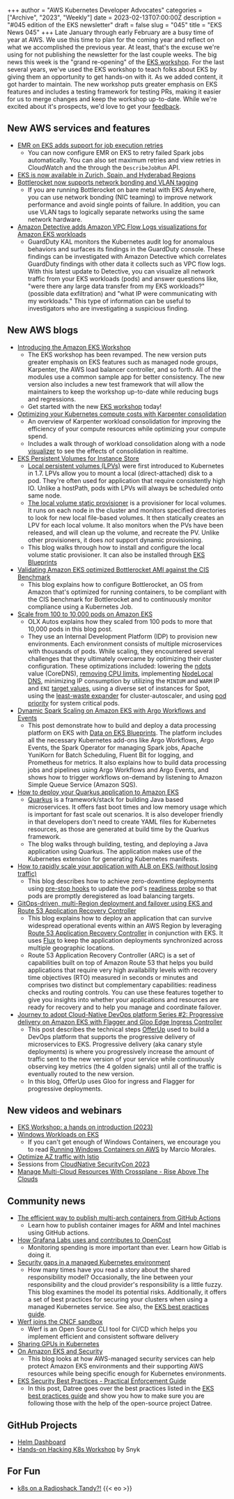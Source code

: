 +++
author = "AWS Kubernetes Developer Advocates"
categories = ["Archive", "2023", "Weekly"]
date = 2023-02-13T07:00:00Z
description = "#045 edition of the EKS newsletter"
draft = false
slug = "045"
title = "EKS News 045"
+++
Late January through early February are a busy time of year at AWS. We use this time to plan for the coming year and reflect on what we accomplished the previous year. At least, that's the excuse we're using for not publishing the newsletter for the last couple weeks. The big news this week is the "grand re-opening" of the [EKS workshop](https://eksworkshop.com). For the last several years, we've used the EKS workshop to teach folks about EKS by giving them an opportunity to get hands-on with it. As we added content, it got harder to maintain. The new workshop puts greater emphasis on EKS features and includes a testing framework for testing PRs, making it easier for us to merge changes and keep the workshop up-to-date. While we're excited about it's prospects, we'd love to get your [feedback](https://github.com/aws-samples/eks-workshop-v2/issues).

## New AWS services and features

* [EMR on EKS adds support for job execution retries](https://aws.amazon.com/about-aws/whats-new/2023/02/amazon-emr-eks-job-execution-retries/)
  * You can now configure EMR on EKS to retry failed Spark jobs  automatically. You can also set maximum retries and view retries in CloudWatch and the through the `DescribeJobRun` API.
* [EKS is now available in Zurich, Spain, and Hyderabad Regions](https://aws.amazon.com/about-aws/whats-new/2023/02/amazon-eks-europe-zurich-spain-hyderabad-aws-regions/)
* [Bottlerocket now supports network bonding and VLAN tagging](https://aws.amazon.com/about-aws/whats-new/2023/01/bottlerocket-network-bonding-vlan-tagging/)
  * If you are running Bottlerocket on bare metal with EKS Anywhere, you can use network bonding (NIC teaming) to improve network performance and avoid single points of failure. In addition, you can use VLAN tags to logically separate networks using the same network hardware.
* [Amazon Detective adds Amazon VPC Flow Logs visualizations for Amazon EKS workloads](https://aws.amazon.com/about-aws/whats-new/2023/01/amazon-detective-vpc-flow-logs-visualizations-eks-workloads/)
  * GuardDuty KAL monitors the Kubernetes audit log for anomalous behaviors and surfaces its findings in the GuardDuty console. These findings can be investigated with Amazon Detective which correlates GuardDuty findings with other data it collects such as VPC flow logs. With this latest update to Detective, you can visualize all network traffic from your EKS workloads (pods) and answer questions like, "were there any large data transfer from my EKS workloads?" (possible data exfiltration) and "what IP were communicating with my workloads." This type of information can be useful to investigators who are investigating a suspicious finding.

## New AWS blogs

* [Introducing the Amazon EKS Workshop](https://aws.amazon.com/blogs/containers/introducing-the-amazon-eks-workshop/)
  * The EKS workshop has been revamped. The new version puts greater emphasis on EKS features such as managed node groups, Karpenter, the AWS load balancer controller, and so forth. All of the modules use a common sample app for better consistency. The new version also includes a new test framework that will allow the maintainers to keep the workshop up-to-date while reducing bugs and regressions.
  * Get started with the new [EKS workshop](https://eksworkshop.com) today!
* [Optimizing your Kubernetes compute costs with Karpenter consolidation](https://aws.amazon.com/blogs/containers/optimizing-your-kubernetes-compute-costs-with-karpenter-consolidation/)
  * An overview of Karpenter workload consolidation for improving the efficiency of your compute resources while optimizing your compute spend.
  * Includes a walk through of workload consolidation along with a node [visualizer](https://github.com/awslabs/eks-node-viewer) to see the effects of consolidation in realtime.
* [EKS Persistent Volumes for Instance Store](https://aws.amazon.com/blogs/containers/eks-persistent-volumes-for-instance-store/)
  * [Local persistent volumes (LPVs)](https://kubernetes.io/blog/2019/04/04/kubernetes-1.14-local-persistent-volumes-ga/) were first introduced to Kubernetes in 1.7. LPVs allow you to mount a local (direct-attached) disk to a pod. They're often used for application that require consistently high IO. Unlike a hostPath, pods with LPVs will always be scheduled onto same node.
  * [The local volume static provisioner](https://github.com/kubernetes-sigs/sig-storage-local-static-provisioner) is a provisioner for local volumes. It runs on each node in the cluster and monitors specified directories to look for new local file-based volumes. It then statically creates an LPV for each local volume. It also monitors when the PVs have been released, and will clean up the volume, and recreate the PV. Unlike other provisioners, it does _not_ support dynamic provisioning.
  * This blog walks through how to install and configure the local volume static provisioner. It can also be installed through [EKS Blueprints](https://aws-ia.github.io/terraform-aws-eks-blueprints/v4.24.0/add-ons/local-volume-provisioner/)
* [Validating Amazon EKS optimized Bottlerocket AMI against the CIS Benchmark](https://aws.amazon.com/blogs/containers/validating-amazon-eks-optimized-bottlerocket-ami-against-the-cis-benchmark/)
  * This blog explains how to configure Bottlerocket, an OS from Amazon that's optimized for running containers, to be compliant with the CIS benchmark for Bottlerocket and to continuously monitor compliance using a Kubernetes Job.
* [Scale from 100 to 10,000 pods on Amazon EKS](https://aws.amazon.com/blogs/containers/scale-from-100-to-10000-pods-on-amazon-eks/)
  * OLX Autos explains how they scaled from 100 pods to more that 10,000 pods in this blog post.
  * They use an Internal Development Platform (IDP) to provision new environments. Each environment consists of multiple microservices with thousands of pods. While scaling, they encountered several challenges that they ultimately overcame by optimizing their cluster configuration. These optimizations included: lowering the [ndots](https://kubernetes.io/docs/concepts/services-networking/dns-pod-service/) value (CoreDNS), [removing CPU limits](https://www.youtube.com/watch?v=NqtfDy_KAqg), implementing [NodeLocal DNS](https://github.com/kubernetes/kubernetes/tree/master/cluster/addons/dns/nodelocaldns), minimizing IP consumption by utilizing the `MINIUM` and `WARM` IP and `ENI` [target values](https://github.com/aws/amazon-vpc-cni-k8s/blob/master/docs/eni-and-ip-target.md), using a diverse set of instances for Spot, using the [least-waste expander](https://github.com/kubernetes/autoscaler/blob/master/cluster-autoscaler/FAQ.md#what-are-expanders) for cluster-autoscaler, and using [pod priority](https://kubernetes.io/docs/concepts/scheduling-eviction/pod-priority-preemption/) for system critical pods.
* [Dynamic Spark Scaling on Amazon EKS with Argo Workflows and Events](https://aws.amazon.com/blogs/containers/dynamic-spark-scaling-on-amazon-eks-with-argo-workflows-and-events/)
  * This post demonstrate how to build and deploy a data processing platform on EKS with [Data on EKS Blueprints](https://awslabs.github.io/data-on-eks/docs/job-schedulers-eks/argo-workflows-eks). The platform includes all the necessary Kubernetes add-ons like Argo Workflows, Argo Events, the Spark Operator for managing Spark jobs, Apache YuniKorn for Batch Scheduling, Fluent Bit for logging, and Prometheus for metrics. It also explains how to build data processing jobs and pipelines using Argo Workflows and Argo Events, and shows how to trigger workflows on-demand by listening to Amazon Simple Queue Service (Amazon SQS).
* [How to deploy your Quarkus application to Amazon EKS](https://aws.amazon.com/blogs/containers/how-to-deploy-your-quarkus-application-to-amazon-eks/)
  * [Quarkus](https://quarkus.io/) is a framework/stack for building Java based microservices. It offers fast boot times and low memory usage which is important for fast scale out scenarios. It is also developer friendly in that developers don't need to create YAML files for Kubernetes resources, as those are generated at build time by the Quarkus framework.
  * The blog walks through building, testing, and deploying a Java application using Quarkus. The application makes use of the Kubernetes extension for generating Kubernetes manifests.
* [How to rapidly scale your application with ALB on EKS (without losing traffic)](https://aws.amazon.com/blogs/containers/how-to-rapidly-scale-your-application-with-alb-on-eks-without-losing-traffic/)
  * This blog describes how to achieve zero-downtime deployments using [pre-stop hooks](https://kubernetes.io/docs/concepts/containers/container-lifecycle-hooks/#container-hooks) to update the pod's [readiness probe](https://kubernetes.io/docs/tasks/configure-pod-container/configure-liveness-readiness-startup-probes/#define-readiness-probes) so that pods are promptly deregistered as load balancing targets.
* [GitOps-driven, multi-Region deployment and failover using EKS and Route 53 Application Recovery Controller](https://aws.amazon.com/blogs/containers/gitops-driven-multi-region-deployment-and-failover-using-eks-and-route-53-application-recovery-controller/)
  * This blog explains how to deploy an application that can survive widespread operational events within an AWS Region by leveraging [Route 53 Application Recovery Controller](https://aws.amazon.com/route53/application-recovery-controller/) in conjunction with EKS. It uses [Flux](https://fluxcd.io/) to keep the application deployments synchronized across multiple geographic locations.
  * Route 53 Application Recovery Controller (ARC) is a set of capabilities built on top of Amazon Route 53 that helps you build applications that require very high availability levels with recovery time objectives (RTO) measured in seconds or minutes and comprises two distinct but complementary capabilities: readiness checks and routing controls. You can use these features together to give you insights into whether your applications and resources are ready for recovery and to help you manage and coordinate failover.
* [Journey to adopt Cloud-Native DevOps platform Series #2: Progressive delivery on Amazon EKS with Flagger and Gloo Edge Ingress Controller](https://aws.amazon.com/blogs/devops/journey-to-adopt-cloud-native-devops-platform-series-2-progressive-delivery-on-amazon-eks-with-flagger-and-gloo-edge-ingress-controller/)
  * This post describes the technical steps [OfferUp](https://offerup.com/) used to build a DevOps platform that supports the progressive delivery of microservices to EKS. Progressive delivery (aka canary style deployments) is where you progressively increase the amount of traffic sent to the new version of your service while continuously observing key metrics (the 4 golden signals) until all of the traffic is eventually routed to the new version.
  * In this blog, OfferUp uses Gloo for ingress and Flagger for progressive deployments.

## New videos and webinars

* [EKS Workshop: a hands on introduction (2023)](https://www.youtube.com/watch?v=_TFk5jQr2lk)
* [Windows Workloads on EKS](https://www.youtube.com/watch?v=Ty12a4tujxI)
  * If you can't get enough of Windows Containers, we encourage you to read [Running Windows Containers on AWS](https://www.amazon.com/Running-Windows-container-AWS-techniques-ebook/dp/B0BSQYPLYT/ref=sr_1_1?keywords=running+windows+containers+books&qid=1674445683&sr=8-1) by Marcio Morales.
* [Optimize AZ traffic with Istio](https://www.youtube.com/watch?v=EkpdKVm9kQY)
* Sessions from [CloudNative SecurityCon 2023](https://www.youtube.com/watch?v=jXcYiiJ-BBg&list=PLj6h78yzYM2NQ-Zi_k5qVmZyxSmLBzM6V)
* [Manage Multi-Cloud Resources With Crossplane - Rise Above The Clouds](https://www.youtube.com/watch?v=VTTwzVSwWVo)

## Community news

* [The efficient way to publish multi-arch containers from GitHub Actions](https://actuated.dev/blog/multi-arch-docker-github-actions)
  * Learn how to publish container images for ARM and Intel machines using GitHub actions.
* [How Grafana Labs uses and contributes to OpenCost](https://grafana.com/blog/2023/02/02/how-grafana-labs-uses-and-contributes-to-opencost-the-open-source-project-for-real-time-cost-monitoring-in-kubernetes/)
  * Monitoring spending is more important than ever. Learn how Gitlab is doing it.
* [Security gaps in a managed Kubernetes environment](https://www.armosec.io/blog/managed-kubernetes-environment-security-gaps/)
  * How many times have you read a story about the shared responsibility model? Occasionally, the line between your responsibility and the cloud provider's responsibility is a little fuzzy. This blog examines the model its potential risks. Additionally, it offers a set of best practices for securing your clusters when using a managed Kubernetes service. See also, the [EKS best practices guide](https://aws.github.io/aws-eks-best-practices/).
* [Werf joins the CNCF sandbox](https://blog.werf.io/werf-joins-cncf-4767462dd8a6)
  * Werf is an Open Source CLI tool for CI/CD which helps you implement efficient and consistent software delivery
* [Sharing GPUs in Kubernetes](https://www.reddit.com/r/kubernetes/comments/10xukol/comparison_among_techniques_to_share_gpus_in/?utm_source=share&utm_medium=web2x&context=3)
* [On Amazon EKS and Security](https://medium.com/@micheldirk/on-amazon-eks-and-security-4b6925e4503f)
  * This blog looks at how AWS-managed security services can help protect Amazon EKS environments and their supporting AWS resources while being specific enough for Kubernetes environments.
* [EKS Security Best Practices - Practical Enforcement Guide](https://www.datree.io/resources/eks-security-best-practices)
  * In this post, Datree goes over the best practices listed in the [EKS best practices guide](https://aws.github.io/aws-eks-best-practices/) and show you how to make sure you are following those with the help of the open-source project Datree.

## GitHub Projects

* [Helm Dashboard](https://github.com/komodorio/helm-dashboard)
* [Hands-on Hacking K8s Workshop](https://github.com/snyk-labs/kubernetes-goof/blob/main/workshop/01-setup.md) by Snyk

## For Fun

* [k8s on a Radioshack Tandy?!](https://twitter.com/darkosubotica/status/1623794152604577794?s=20&t=dpgkiGwkmIcla5Zuode6Sg)
{{< eo >}}
